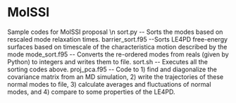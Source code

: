 # MolSSI
Sample codes for MolSSI proposal \n
sort.py -- Sorts the modes based on rescaled mode relaxation times.
barrier_sort.f95 --Sorts LE4PD free-energy surfaces based on timescale of the characteristica motion described by the mode
mode_sort.f95 -- Converts the re-ordered modes from reals (given by Python) to integers and writes them to file.
sort.sh -- Executes all the sorting codes above.
proj_pca.f95 -- Code to 1) find and diagonalize the covariance matrix from an MD simulation, 2) write the trajectories of these normal modes to file, 3) calculate averages and fluctuations of normal modes, and 4) compare to some properties of the LE4PD.
